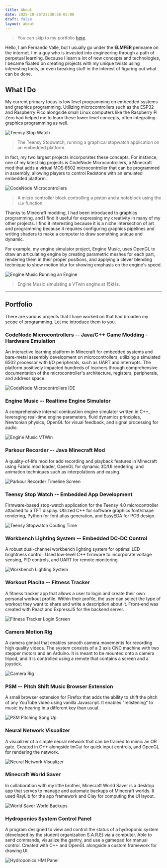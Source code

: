 ```yaml
---
title: About
date: 2025-10-26T22:38:58-05:00
draft: false
layout: about
---
```


> You can skip to my portfolio [here](#portfolio).

Hello, I am Fernando Valle, but I usually go under the **ELMFER** penname on the
internet. I'm a guy who is invested into engineering through a path of perpetual
learning. Because I learn a lot of new concepts and technologies, I became
fixated on creating projects with my unique twists using interesting tools, or
even breaking stuff in the interest of figuring out what can be done.

## What I Do

My current primary focus is low level programming on embedded systems and
graphics programming. Utilizing microcontrollers such as the ESP32 and Raspberry
Pico alongside small Linux computers like the Raspberry Pi Zero had helped me to
learn these lower level concepts, often integrating graphics programming as
well.

![Teensy Stop Watch](images/teensy-stop-watch.webp)

> The Teensy Stopwatch, running a graphical stopwatch application on an
> embedded platform.

In fact, my two largest projects incorporates these concepts. For instance, one
of my latest big projects is CodeNode Microcontrollers, a Minecraft mod that
adds a virtual MOS 6502 microcontroller that can be programmed in assembly,
allowing players to control Redstone with an emulated embedded platform.

![CodeNode Microcontrollers](images/codenode-micro.webp)

> A micro controller block controlling a piston and a noteblock using the
> `sin` function.

Thanks to Minecraft modding, I had been introduced to graphics programming, and
I find it useful for expressing my creativity in many of my other projects. I
find it interesting because it is a niche intersection of art and programming
because it requires configuring graphics pipelines and writing shaders to make a
computer to draw something unique and dynamic.

For example, my engine simulator project, Engine Music, uses OpenGL to draw an
articulating engine by creating parametric meshes for each part, rendering them
in their proper positions, and applying a clever blending technique to show
motion blur for showing emphasis on the engine's speed.

![Engine Music Running an Engine](images/engdemo.gif)

> Engine Music simulating a VTwin engine at 15kHz.

---

## Portfolio

There are various projects that I have worked on that had broaden my scope of
programming. Let me introduce them to you.

### CodeNode Microcontrollers -- Java/C++ Game Modding - Hardware Emulation

An interactive learning platform in Minecraft for embedded systems and bare-metal
assembly development on microcontrollers, utilizing a simulated 6502
processor with I/O peripherals, such as UART and interrupts. The platform
positively impacted hundreds of learners through comprehensive documentation of
the microcontroller's architecture, registers, peripherals, and address space.

![CodeNode Microcontrollers IDE](images/cnmcu-ide.webp)

### Engine Music -- Realtime Engine Simulator

A comprehensive internal combustion engine simulator written in C++, leveraging
real-time engine parameters, fluid dynamics principles, Newtonian physics,
OpenGL for visual feedback, and signal processing for audio.

![Engine Music VTWin](images/engmsc-vtwin.webp)

### Parkour Recorder -- Java Minecraft Mod

A quality-of-life mod for add recording and playback features in Minecraft using
Fabric mod loader, OpenGL for dynamic 3D/UI rendering, and animation techniques
such as interpolations and easing.

![Parkour Recorder Timeline Screen](images/prmod-timeline-screen.webp)

### Teensy Stop Watch -- Embedded App Development

Firmware-based stop-watch application for the Teensy 4.0 microcontroller
attached to a TFT display. Utilized C++ for software graphics font/shape
rendering, Python for font atlas generation, and EasyEDA for PCB design.

![Teensy Stopwatch Couting Time](images/teensy-running-stopwatch.webp)

### Workbench Lighting System -- Embedded DC-DC Control

A robust dual-channel workbench lighting system for optimal LED brightness
control. Used low-level C++ firmware to incorporate voltage sensing, PID
controls, and UART for remote monitoring.

![Workbench Lighting System](images/workbench-lighting-system.webp)

### Workout Placita -- Fitness Tracker

A fitness tracker app that allows a user to login and create their own personal
workout profile. Within their profile, the user can select the type of workout
they want to share and write a description about it. Front-end was created with
React and ExpressJS for the backend server.

![Fitness Tracker Login Screen](images/fitness-tracker-login.webp)

### Camera Motion Rig

A camera gimbal that enables smooth camera movements for recording high quality
videos. The system consists of a 2 axis CNC machine with two stepper motors and
an Arduino. It is meant to be mounted onto a camera tripod, and it is controlled
using a remote that contains a screen and a joystick.

![Camera Rig](images/camera-rig.webp)

### PSM -- Pitch Shift Music Browser Extension

A small browser extension for Firefox that adds the ability to shift the pitch
of any YouTube video using vanilla Javascript. It enables "relistening" to music
by hearing in a different key than usual.

![PSM Pitching Song Up](images/psm-upshifting.webp)

### Neural Network Visualizer

A visualizer of a simple neural network that can be trained to mimic an OR gate.
Created in C++ alongside ImGui for quick input controls, and OpenGL for
rendering the network.

![Neural Network Visualizer](images/neural-network-visual.webp)

### Minecraft World Saver

In collaboration with my little brother, Minecraft World Saver is a desktop app
that serves to manage and automate backups of Minecraft worlds. It used RayLib
for the app framework and Clay for computing the UI layout.

![World Saver World Backups](images/mws-list-backups.webp)

### Hydroponics System Control Panel

A program designed to view and control the status of a hydroponic system
(developed by the student organization S.A.R.E) via a computer. Able to send
commands, visualize the gantry, and use a gamepad for manual control. Created
with C++ and OpenGL alongside a custom framework for drawing UI.

![Hydroponics HMI Panel](images/hydrop-hmi-panel.webp)
